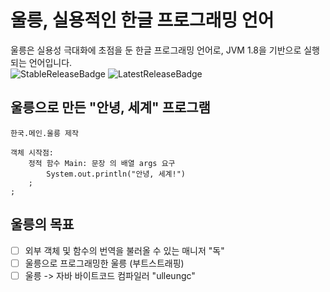 # 울릉, 실용적인 한글 프로그래밍 언어
울릉은 실용성 극대화에 초점을 둔 한글 프로그래밍 언어로, JVM 1.8을 기반으로 실행되는 언어입니다.  
![StableReleaseBadge](https://img.shields.io/github/v/release/ulleung/ulleungt?label=%EC%95%88%EC%A0%95%20%EB%B2%84%EC%A0%84) ![LatestReleaseBadge](https://img.shields.io/github/v/release/ulleung/ulleungt?include_prereleases&label=%EC%B5%9C%EC%8B%A0%20%EB%B2%84%EC%A0%84)  
## 울릉으로 만든 "안녕, 세계" 프로그램
```
한국.메인.울릉 제작

객체 시작점:
    정적 함수 Main: 문장 의 배열 args 요구
        System.out.println("안녕, 세계!")
    ;
;
```
## 울릉의 목표
- [ ] 외부 객체 및 함수의 번역을 불러올 수 있는 매니저 "독"
- [ ] 울릉으로 프로그래밍한 울릉 (부트스트래핑)
- [ ] 울릉 -> 자바 바이트코드 컴파일러 "ulleungc"
